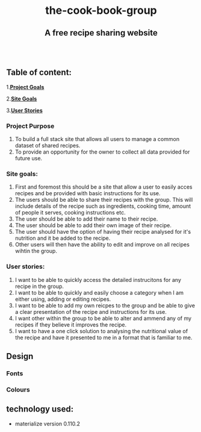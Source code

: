 <h1 align="center"> the-cook-book-group
</h1>
<h2 align="center">A free recipe sharing website
</h2>
<br>
<br>

## Table of content:

1.[**Project Goals**](#Project-Purpose)

2.[**Site Goals**](#site-goals)

3.[**User Stories**](#user-stories)










### Project Purpose

1. To build a full stack site that allows all users to manage a common dataset of shared recipes.
2. To provide an opportunity for the owner to collect all data provided for future use.

### Site goals:

1. First and foremost this should be a site that allow a user to easily acces recipes and be provided with basic instructions for its use.
1. The users should be able to share their recipes with the group. This will include details of the recipe such as ingredients, cooking time, amount of people it serves, cooking instructions etc.
2. The user should be able to add their name to their recipe.
3. The user should be able to add their own image of their recipe.
4. The user should have the option of having their recipe analysed for it's nutrition and it be added to the recipe.
4. Other users will then have the ability to edit and improve on all recipes wihtin the group.

### User stories:

1. I want to be able to quickly access the detailed instrucitons for any recipe in the group.
2. I want to be able to quickly and easily choose a category when I am either using, adding or editing recipes.
2. I want to be able to add my own reicpes to the group and be able to give a clear presentation of the recipe and instructions for its use.
3. I want other within the group to be able to alter and ammend any of my recipes if they believe it improves the recipe.
3. I want to have a one click solution to analysing the nutritional value of the recipe and have it presented to me in a format that is familiar to me.




## Design

### Fonts

### Colours

## technology used:
* materialize version 0.110.2
